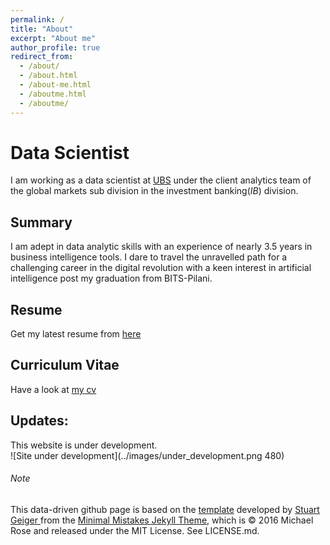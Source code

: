 ```yaml
---
permalink: /
title: "About"
excerpt: "About me"
author_profile: true
redirect_from: 
  - /about/
  - /about.html
  - /about-me.html
  - /aboutme.html
  - /aboutme/
---
```

Data Scientist
======
I am working as a data scientist at [UBS](https://www.ubs.com/) under the client analytics team of the global markets sub division in the investment banking(_IB_) division.
## Summary
I am adept in data analytic skills with an experience of nearly 3.5 years in business intelligence tools. I dare to
 travel the unravelled path for a challenging career in the digital revolution with a keen interest in artificial intelligence post my graduation from BITS-Pilani.
## Resume
Get my latest resume from [here](https://praphulsamavedam.github.io/resume/)
## Curriculum Vitae
Have a look at [my cv](https://praphulsamavedam.github.io/cv/)    

## Updates:
This website is under development.   
![Site under development](../images/under_development.png 480)

























###### Note
This data-driven github page is based on the [template](https://academicpages.github.io/) developed by [Stuart Geiger
](https://github.com/staeiou) from the [Minimal Mistakes Jekyll Theme](https://mmistakes.github.io/minimal-mistakes/), which is © 2016 Michael Rose and released under the MIT License. See LICENSE.md.
 